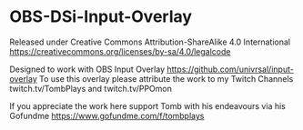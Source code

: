 # OBS-DSi-Input-Overlay

Released under Creative Commons Attribution-ShareAlike 4.0 International
https://creativecommons.org/licenses/by-sa/4.0/legalcode

Designed to work with OBS Input Overlay https://github.com/univrsal/input-overlay
To use this overlay please attribute the work to my Twitch Channels twitch.tv/TombPlays and twitch.tv/PPOmon

If you appreciate the work here support Tomb with his endeavours via his Gofundme https://www.gofundme.com/f/tombplays
